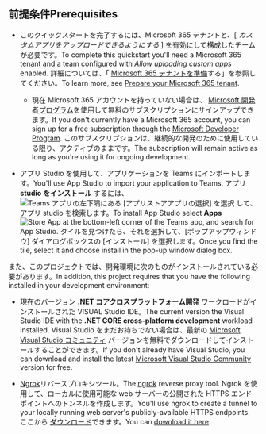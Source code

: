 ## <a name="prerequisites"></a><span data-ttu-id="c3ca9-101">前提条件</span><span class="sxs-lookup"><span data-stu-id="c3ca9-101">Prerequisites</span></span>

- <span data-ttu-id="c3ca9-102">このクイックスタートを完了するには、Microsoft 365 テナントと、[ *カスタムアプリをアップロードできるようにする* ] を有効にして構成したチームが必要です。</span><span class="sxs-lookup"><span data-stu-id="c3ca9-102">To complete this quickstart you'll need a Microsoft 365 tenant and a team configured with *Allow uploading custom apps* enabled.</span></span> <span data-ttu-id="c3ca9-103">詳細については、「 [Microsoft 365 テナントを準備](~/concepts/build-and-test/prepare-your-o365-tenant.md)する」を参照してください。</span><span class="sxs-lookup"><span data-stu-id="c3ca9-103">To learn more, see [Prepare your Microsoft 365 tenant](~/concepts/build-and-test/prepare-your-o365-tenant.md).</span></span>
  - <span data-ttu-id="c3ca9-104">現在 Microsoft 365 アカウントを持っていない場合は、 [Microsoft 開発者プログラム](https://developer.microsoft.com/en-us/microsoft-365/dev-program)を使用して無料のサブスクリプションにサインアップできます。</span><span class="sxs-lookup"><span data-stu-id="c3ca9-104">If you don't currently have a Microsoft 365 account, you can sign up for a free subscription through the [Microsoft Developer Program](https://developer.microsoft.com/en-us/microsoft-365/dev-program).</span></span> <span data-ttu-id="c3ca9-105">このサブスクリプションは、継続的な開発のために使用している限り、アクティブのままです。</span><span class="sxs-lookup"><span data-stu-id="c3ca9-105">The subscription will remain active as long as you're using it for ongoing development.</span></span>

- <span data-ttu-id="c3ca9-106">アプリ Studio を使用して、アプリケーションを Teams にインポートします。</span><span class="sxs-lookup"><span data-stu-id="c3ca9-106">You'll use App Studio to import your application to Teams.</span></span> <span data-ttu-id="c3ca9-107">アプリ **studio をインストール** するには、 ![ Teams アプリの左下隅にある [アプリストアアプリの選択] を選択 ](~/assets/images/tab-images/storeApp.png) して、アプリ studio を検索します。</span><span class="sxs-lookup"><span data-stu-id="c3ca9-107">To install App Studio select **Apps** ![Store App](~/assets/images/tab-images/storeApp.png) at the bottom-left corner of the Teams app, and search for App Studio.</span></span> <span data-ttu-id="c3ca9-108">タイルを見つけたら、それを選択して、[ポップアップウィンドウ] ダイアログボックスの [インストール] を選択します。</span><span class="sxs-lookup"><span data-stu-id="c3ca9-108">Once you find the tile, select it and choose install in the pop-up window dialog box.</span></span>

<span data-ttu-id="c3ca9-109">また、このプロジェクトでは、開発環境に次のものがインストールされている必要があります。</span><span class="sxs-lookup"><span data-stu-id="c3ca9-109">In addition, this project requires that you have the following installed in your development environment:</span></span>

- <span data-ttu-id="c3ca9-110">現在のバージョン **.NET コアクロスプラットフォーム開発** ワークロードがインストールされた VISUAL Studio IDE。</span><span class="sxs-lookup"><span data-stu-id="c3ca9-110">The current version the Visual Studio IDE with the **.NET CORE cross-platform development** workload installed.</span></span> <span data-ttu-id="c3ca9-111">Visual Studio をまだお持ちでない場合は、最新の [Microsoft Visual Studio コミュニティ](https://visualstudio.microsoft.com/downloads) バージョンを無料でダウンロードしてインストールすることができます。</span><span class="sxs-lookup"><span data-stu-id="c3ca9-111">If you don't already have Visual Studio, you can download and install the latest [Microsoft Visual Studio Community](https://visualstudio.microsoft.com/downloads) version for free.</span></span>

- <span data-ttu-id="c3ca9-112">[Ngrok](https://ngrok.com)リバースプロキシツール。</span><span class="sxs-lookup"><span data-stu-id="c3ca9-112">The [ngrok](https://ngrok.com) reverse proxy tool.</span></span> <span data-ttu-id="c3ca9-113">Ngrok を使用して、ローカルに使用可能な web サーバーの公開された HTTPS エンドポイントへのトンネルを作成します。</span><span class="sxs-lookup"><span data-stu-id="c3ca9-113">You'll use ngrok to create a tunnel to your locally running web server's publicly-available HTTPS endpoints.</span></span> <span data-ttu-id="c3ca9-114">ここから [ダウンロード](https://ngrok.com/download)できます。</span><span class="sxs-lookup"><span data-stu-id="c3ca9-114">You can [download it here](https://ngrok.com/download).</span></span>
